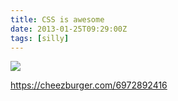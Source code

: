 ```yaml
---
title: CSS is awesome
date: 2013-01-25T09:29:00Z
tags: [silly]
---
```


![](https://i.chzbgr.com/full/6972892416/h2334A53E/isnt-it-though)

https://cheezburger.com/6972892416